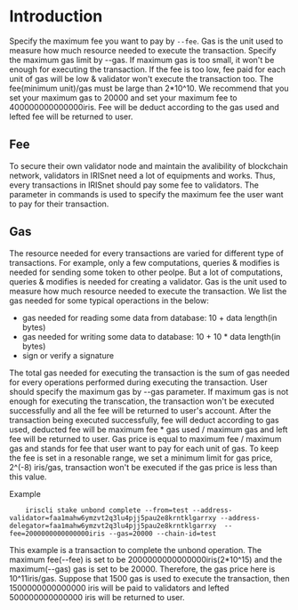# Introduction

Specify the maximum fee you want to pay by `--fee`. Gas is the unit used to measure how much resource needed to execute the transaction. Specify the maximum gas limit by --gas. If maximum gas is too small, it won't be enough for executing the transaction. If the fee is too low, fee paid for each unit of gas will be low & validator won't execute the transaction too. The fee(minimum unit)/gas must be large than 2*10^10. We recommend that you set your maximum gas to 20000 and set your maximum fee to 400000000000000iris. Fee will be deduct according to the gas used and lefted fee will be returned to user.

## Fee

To secure their own validator node and maintain the avalibility of blockchain network, validators in IRISnet need a lot of equipments and works. Thus, every transactions in IRISnet should pay some fee to validators. The parameter in commands is used to specify the maximum fee the user want to pay for their transaction.

## Gas

The resource needed for every transactions are varied for different type of transactions. For example, only a few computations, queries & modifies is needed for sending some token to other peolpe. But a lot of computations, queries & modifies is needed for creating a validator.  Gas is the unit used to measure how much resource needed to execute the transaction. We list the gas needed for some typical operactions in the below:

- gas needed for reading some data from database: 10 + data length(in bytes)
- gas needed for writing some data to database: 10 + 10 * data length(in bytes)
- sign or verify a signature

The total gas needed for executing the transaction is the sum of gas needed for every operations performed during executing the transaction. User should specify the maximum gas by --gas parameter. If maximum gas is not enough for executing the transcation, the transaction won't be executed successfully and all the fee will be returned to user's account. After the transaction being executed successfully, fee will deduct according to gas used, deducted fee will be  maximum fee * gas used / maximum gas and left fee will be returned to user. Gas price is equal to maximum fee / maximum gas and stands for fee that user want to pay for each unit of gas. To keep the fee is set in a resonable range, we set a minimum limit for gas price, 2^(-8) iris/gas, transaction won't be executed if the gas price is less than this value.

Example
```
    iriscli stake unbond complete --from=test --address-validator=faa1mahw6ymzvt2q3lu4pjj5pau2e8krntklgarrxy --address-delegator=faa1mahw6ymzvt2q3lu4pjj5pau2e8krntklgarrxy  --fee=2000000000000000iris --gas=20000 --chain-id=test
```
This example is a transaction to complete the unbond operation. The maximum fee(--fee) is set to be 2000000000000000iris(2*10^15) and the maximum(--gas) gas is set to be 20000. Therefore, the gas price here is 10^11iris/gas. Suppose that 1500 gas is used to execute the transaction, then 1500000000000000 iris will be paid to validators and lefted 500000000000000 iris will be returned to user.
